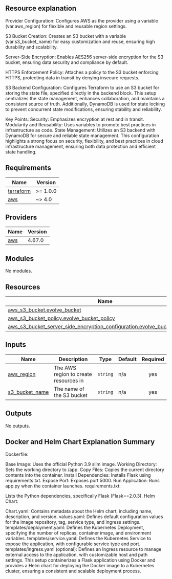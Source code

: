 ## Resource explanation
Provider Configuration: Configures AWS as the provider using a variable (var.aws_region) for flexible and reusable region settings.

S3 Bucket Creation: Creates an S3 bucket with a variable (var.s3_bucket_name) for easy customization and reuse, ensuring high durability and scalability.

Server-Side Encryption: Enables AES256 server-side encryption for the S3 bucket, ensuring data security and compliance by default.

HTTPS Enforcement Policy: Attaches a policy to the S3 bucket enforcing HTTPS, protecting data in transit by denying insecure requests.

S3 Backend Configuration: Configures Terraform to use an S3 bucket for storing the state file, specified directly in the backend block. This setup centralizes the state management, enhances collaboration, and maintains a consistent source of truth. Additionally, DynamoDB is used for state locking to prevent concurrent state modifications, ensuring stability and reliability.

Key Points:
Security: Emphasizes encryption at rest and in transit.
Modularity and Reusability: Uses variables to promote best practices in infrastructure as code.
State Management: Utilizes an S3 backend with DynamoDB for secure and reliable state management.
This configuration highlights a strong focus on security, flexibility, and best practices in cloud infrastructure management, ensuring both data protection and efficient state handling.

## Requirements

| Name | Version |
|------|---------|
| <a name="requirement_terraform"></a> [terraform](#requirement\_terraform) | >= 1.0.0 |
| <a name="requirement_aws"></a> [aws](#requirement\_aws) | ~> 4.0 |

## Providers

| Name | Version |
|------|---------|
| <a name="provider_aws"></a> [aws](#provider\_aws) | 4.67.0 |

## Modules

No modules.

## Resources

| Name | Type |
|------|------|
| [aws_s3_bucket.evolve_bucket](https://registry.terraform.io/providers/hashicorp/aws/latest/docs/resources/s3_bucket) | resource |
| [aws_s3_bucket_policy.evolve_bucket_policy](https://registry.terraform.io/providers/hashicorp/aws/latest/docs/resources/s3_bucket_policy) | resource |
| [aws_s3_bucket_server_side_encryption_configuration.evolve_bucket_encryption](https://registry.terraform.io/providers/hashicorp/aws/latest/docs/resources/s3_bucket_server_side_encryption_configuration) | resource |

## Inputs

| Name | Description | Type | Default | Required |
|------|-------------|------|---------|:--------:|
| <a name="input_aws_region"></a> [aws\_region](#input\_aws\_region) | The AWS region to create resources in | `string` | n/a | yes |
| <a name="input_s3_bucket_name"></a> [s3\_bucket\_name](#input\_s3\_bucket\_name) | The name of the S3 bucket | `string` | n/a | yes |

## Outputs

No outputs.


## Docker and Helm Chart Explanation Summary
Dockerfile:

Base Image: Uses the official Python 3.9 slim image.
Working Directory: Sets the working directory to /app.
Copy Files: Copies the current directory contents into the container.
Install Dependencies: Installs Flask using requirements.txt.
Expose Port: Exposes port 5000.
Run Application: Runs app.py when the container launches.
requirements.txt:

Lists the Python dependencies, specifically Flask (Flask==2.0.3).
Helm Chart:

Chart.yaml: Contains metadata about the Helm chart, including name, description, and version.
values.yaml: Defines default configuration values for the image repository, tag, service type, and ingress settings.
templates/deployment.yaml: Defines the Kubernetes Deployment, specifying the number of replicas, container image, and environment variables.
templates/service.yaml: Defines the Kubernetes Service to expose the application, with configurable service type and port.
templates/ingress.yaml (optional): Defines an Ingress resource to manage external access to the application, with customizable host and path settings.
This setup containerizes a Flask application using Docker and provides a Helm chart for deploying the Docker image to a Kubernetes cluster, ensuring a consistent and scalable deployment process.





